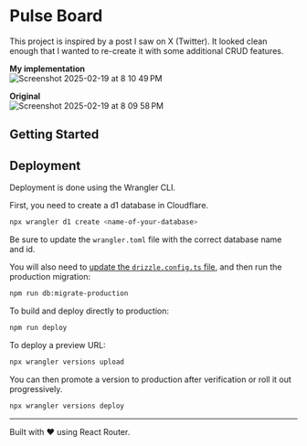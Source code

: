 # Pulse Board
This project is inspired by a post I saw on X (Twitter). It looked clean enough that I wanted to re-create it with some additional CRUD features.

**My implementation**<br>
![Screenshot 2025-02-19 at 8 10 49 PM](https://github.com/user-attachments/assets/74cd1891-d09c-4665-bfb1-b51f800e3210)

**Original**<br>
![Screenshot 2025-02-19 at 8 09 58 PM](https://github.com/user-attachments/assets/bd334166-acfa-490a-9ec4-ea99d2556662)

## Getting Started

## Deployment

Deployment is done using the Wrangler CLI.

First, you need to create a d1 database in Cloudflare.

```sh
npx wrangler d1 create <name-of-your-database>
```

Be sure to update the `wrangler.toml` file with the correct database name and id.

You will also need to [update the `drizzle.config.ts` file](https://orm.drizzle.team/docs/guides/d1-http-with-drizzle-kit), and then run the production migration:

```sh
npm run db:migrate-production
```

To build and deploy directly to production:

```sh
npm run deploy
```

To deploy a preview URL:

```sh
npx wrangler versions upload
```

You can then promote a version to production after verification or roll it out progressively.

```sh
npx wrangler versions deploy
```

---

Built with ❤️ using React Router.
